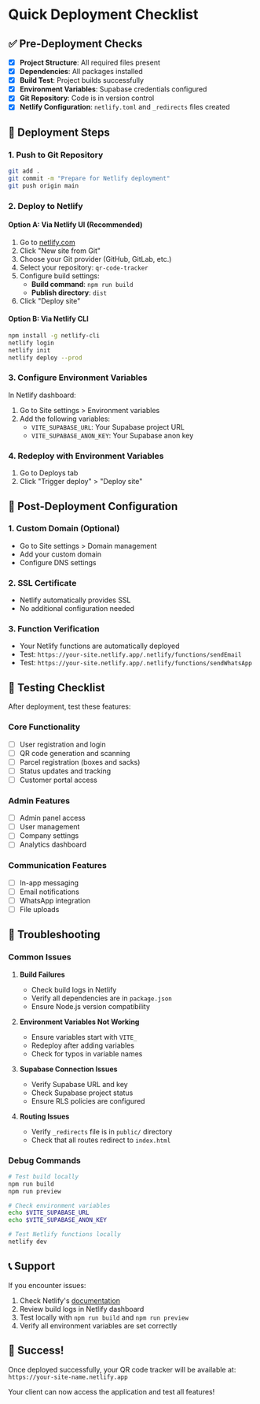 # Quick Deployment Checklist

## ✅ Pre-Deployment Checks

- [x] **Project Structure**: All required files present
- [x] **Dependencies**: All packages installed
- [x] **Build Test**: Project builds successfully
- [x] **Environment Variables**: Supabase credentials configured
- [x] **Git Repository**: Code is in version control
- [x] **Netlify Configuration**: `netlify.toml` and `_redirects` files created

## 🚀 Deployment Steps

### 1. Push to Git Repository

```bash
git add .
git commit -m "Prepare for Netlify deployment"
git push origin main
```

### 2. Deploy to Netlify

#### Option A: Via Netlify UI (Recommended)

1. Go to [netlify.com](https://netlify.com)
2. Click "New site from Git"
3. Choose your Git provider (GitHub, GitLab, etc.)
4. Select your repository: `qr-code-tracker`
5. Configure build settings:
   - **Build command**: `npm run build`
   - **Publish directory**: `dist`
6. Click "Deploy site"

#### Option B: Via Netlify CLI

```bash
npm install -g netlify-cli
netlify login
netlify init
netlify deploy --prod
```

### 3. Configure Environment Variables

In Netlify dashboard:

1. Go to Site settings > Environment variables
2. Add the following variables:
   - `VITE_SUPABASE_URL`: Your Supabase project URL
   - `VITE_SUPABASE_ANON_KEY`: Your Supabase anon key

### 4. Redeploy with Environment Variables

1. Go to Deploys tab
2. Click "Trigger deploy" > "Deploy site"

## 🔧 Post-Deployment Configuration

### 1. Custom Domain (Optional)

- Go to Site settings > Domain management
- Add your custom domain
- Configure DNS settings

### 2. SSL Certificate

- Netlify automatically provides SSL
- No additional configuration needed

### 3. Function Verification

- Your Netlify functions are automatically deployed
- Test: `https://your-site.netlify.app/.netlify/functions/sendEmail`
- Test: `https://your-site.netlify.app/.netlify/functions/sendWhatsApp`

## 🧪 Testing Checklist

After deployment, test these features:

### Core Functionality

- [ ] User registration and login
- [ ] QR code generation and scanning
- [ ] Parcel registration (boxes and sacks)
- [ ] Status updates and tracking
- [ ] Customer portal access

### Admin Features

- [ ] Admin panel access
- [ ] User management
- [ ] Company settings
- [ ] Analytics dashboard

### Communication Features

- [ ] In-app messaging
- [ ] Email notifications
- [ ] WhatsApp integration
- [ ] File uploads

## 🚨 Troubleshooting

### Common Issues

1. **Build Failures**

   - Check build logs in Netlify
   - Verify all dependencies are in `package.json`
   - Ensure Node.js version compatibility

2. **Environment Variables Not Working**

   - Ensure variables start with `VITE_`
   - Redeploy after adding variables
   - Check for typos in variable names

3. **Supabase Connection Issues**

   - Verify Supabase URL and key
   - Check Supabase project status
   - Ensure RLS policies are configured

4. **Routing Issues**
   - Verify `_redirects` file is in `public/` directory
   - Check that all routes redirect to `index.html`

### Debug Commands

```bash
# Test build locally
npm run build
npm run preview

# Check environment variables
echo $VITE_SUPABASE_URL
echo $VITE_SUPABASE_ANON_KEY

# Test Netlify functions locally
netlify dev
```

## 📞 Support

If you encounter issues:

1. Check Netlify's [documentation](https://docs.netlify.com)
2. Review build logs in Netlify dashboard
3. Test locally with `npm run build` and `npm run preview`
4. Verify all environment variables are set correctly

## 🎉 Success!

Once deployed successfully, your QR code tracker will be available at:
`https://your-site-name.netlify.app`

Your client can now access the application and test all features!
